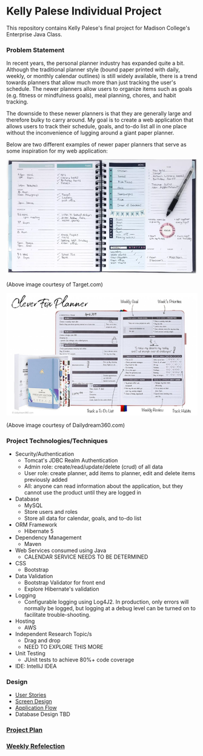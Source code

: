 # Kelly Palese Individual Project

This repository contains Kelly Palese's final project for Madison College's Enterprise Java Class. 

### Problem Statement

In recent years, the personal planner industry has expanded quite a bit. Although the traditional planner style (bound paper printed with daily, weekly, or monthly calendar outlines) is still widely available, there is a trend towards planners that allow much more than just tracking the user's schedule. The newer planners allow users to organize items such as goals (e.g. fitness or mindfulness goals), meal planning, chores, and habit tracking. 

The downside to these newer planners is that they are generally large and therefore bulky to carry around. My goal is to create a web application that allows users to track their schedule, goals, and to-do list all in one place without the inconvenience of lugging around a giant paper planner.

Below are two different examples of newer paper planners that serve as some inspiration for my web application:

![Paper Planner Example 1](images/paperPlannerExample.png)

(Above image courtesy of Target.com)

![Paper Planner Example 2](images/paperPlannerExample2.png)

(Above image courtesy of Dailydream360.com)

### Project Technologies/Techniques 
* Security/Authentication
  * Tomcat's JDBC Realm Authentication
  * Admin role: create/read/update/delete (crud) of all data
  * User role: create planner, add items to planner, edit and delete items previously added
  * All: anyone can read information about the application, but they cannot use the product until they are logged in
* Database
  * MySQL
  * Store users and roles
  * Store all data for calendar, goals, and to-do list
* ORM Framework
  * Hibernate 5
* Dependency Management
  * Maven
* Web Services consumed using Java
  * CALENDAR SERVICE NEEDS TO BE DETERMINED
* CSS 
  * Bootstrap
* Data Validation
  * Bootstrap Validator for front end
  * Explore Hibernate's validation
* Logging
  * Configurable logging using Log4J2. In production, only errors will normally be logged, but logging at a debug level can be turned on to facilitate trouble-shooting. 
* Hosting
  * AWS
* Independent Research Topic/s
    * Drag and drop
    * NEED TO EXPLORE THIS MORE
* Unit Testing
  * JUnit tests to achieve 80%+ code coverage 
* IDE: IntelliJ IDEA



### Design

* [User Stories](DesignDocuments/userStories.md)
* [Screen Design](DesignDocuments/Screens.md)
* [Application Flow](DesignDocuments/applicationFlow.md)
* Database Design TBD

### [Project Plan](ProjectPlan.md)

### [Weekly Refelection](WeeklyReflection.md)